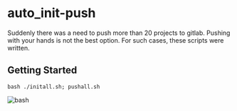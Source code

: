 # auto_init-push

Suddenly there was a need to push more than 20 projects to gitlab. 
Pushing with your hands is not the best option. For such cases, these scripts were written.

## Getting Started

```
bash ./initall.sh; pushall.sh
```

![bash](https://bashlogo.com/img/logo/jpg/full_colored_light.jpg)
